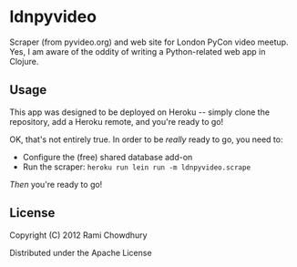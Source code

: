 # ldnpyvideo

Scraper (from pyvideo.org) and web site for London PyCon video meetup. Yes, I am aware of the oddity of writing a Python-related web app in Clojure.

## Usage

This app was designed to be deployed on Heroku -- simply clone the repository, add a Heroku remote, and you're ready to go!

OK, that's not entirely true. In order to be _really_ ready to go, you need to:
- Configure the (free) shared database add-on
- Run the scraper: `heroku run lein run -m ldnpyvideo.scrape`

_Then_ you're ready to go!

## License

Copyright (C) 2012 Rami Chowdhury

Distributed under the Apache License
